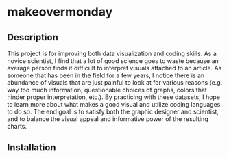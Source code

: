 # makeovermonday

## Description
This project is for improving both data visualization and coding skills. As a novice scientist, I find that a lot of good science goes to waste because an average person finds it difficult to interpret visuals attached to an article. As someone that has been in the field for a few years, I notice there is an abundance of visuals that are just painful to look at for various reasons (e.g. way too much information, questionable choices of graphs, colors that hinder proper interpretation, etc.). By practicing with these datasets, I hope to learn more about what makes a good visual and utilize coding languages to do so. The end goal is to satisfy both the graphic designer and scientist, and to balance the visual appeal and informative power of the resulting charts.

## Installation
